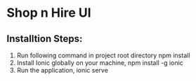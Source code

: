 # Shop n Hire UI

## Installtion Steps:

1. Run following command in project root directory
    npm install
2. Install Ionic globally on your machine,
    npm install -g ionic
3. Run the application,
    ionic serve
